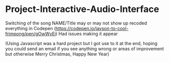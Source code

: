 # Project-Interactive-Audio-Interface

Switching of the song NAME/Title may or may not show up recoded everything in Codepen (https://codepen.io/jayson-to-cool-frimpong/pen/gOwWvEj)
Had issues making it appear 

(Using Javascript was a hard project but I got use to it at the end, hoping you could send an email if you see anything wrong or areas of improvement but otherwise Merry Christmas, Happy New Year)
